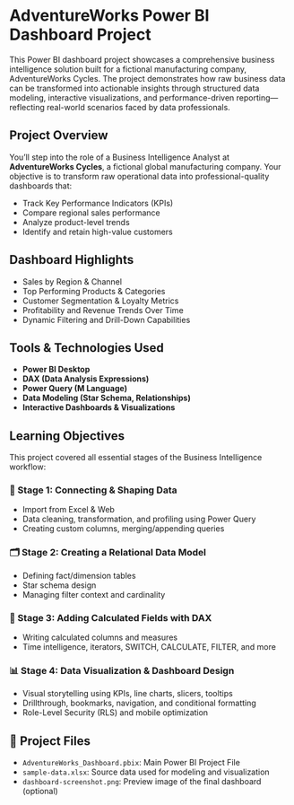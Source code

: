 # AdventureWorks Power BI Dashboard Project

This Power BI dashboard project showcases a comprehensive business intelligence solution built for a fictional manufacturing company, AdventureWorks Cycles. 
The project demonstrates how raw business data can be transformed into actionable insights through structured data modeling, interactive visualizations, and performance-driven reporting—reflecting real-world scenarios faced by data professionals.

## Project Overview

You’ll step into the role of a Business Intelligence Analyst at **AdventureWorks Cycles**, a fictional global manufacturing company. Your objective is to transform raw operational data into professional-quality dashboards that:
- Track Key Performance Indicators (KPIs)
- Compare regional sales performance
- Analyze product-level trends
- Identify and retain high-value customers

## Dashboard Highlights

- Sales by Region & Channel
- Top Performing Products & Categories
- Customer Segmentation & Loyalty Metrics
- Profitability and Revenue Trends Over Time
- Dynamic Filtering and Drill-Down Capabilities

## Tools & Technologies Used

- **Power BI Desktop**
- **DAX (Data Analysis Expressions)**
- **Power Query (M Language)**
- **Data Modeling (Star Schema, Relationships)**
- **Interactive Dashboards & Visualizations**

## Learning Objectives

This project covered all essential stages of the Business Intelligence workflow:

### 📁 Stage 1: Connecting & Shaping Data
- Import from Excel & Web
- Data cleaning, transformation, and profiling using Power Query
- Creating custom columns, merging/appending queries

### 🗂️ Stage 2: Creating a Relational Data Model
- Defining fact/dimension tables
- Star schema design
- Managing filter context and cardinality

### 📐 Stage 3: Adding Calculated Fields with DAX
- Writing calculated columns and measures
- Time intelligence, iterators, SWITCH, CALCULATE, FILTER, and more

### 📊 Stage 4: Data Visualization & Dashboard Design
- Visual storytelling using KPIs, line charts, slicers, tooltips
- Drillthrough, bookmarks, navigation, and conditional formatting
- Role-Level Security (RLS) and mobile optimization

## 📁 Project Files

- `AdventureWorks_Dashboard.pbix`: Main Power BI Project File
- `sample-data.xlsx`: Source data used for modeling and visualization
- `dashboard-screenshot.png`: Preview image of the final dashboard (optional)

